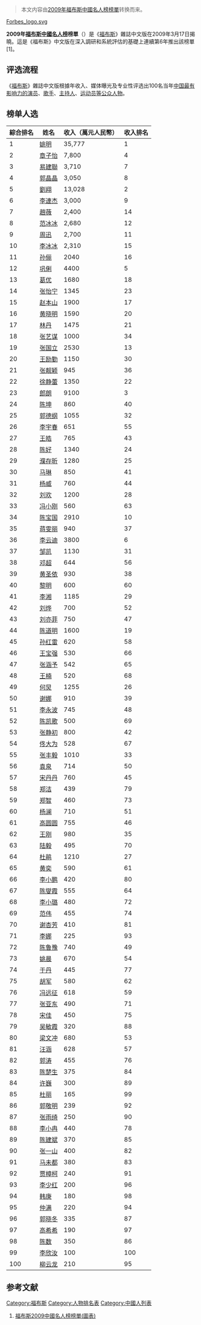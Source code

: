 > 本文内容由[2009年福布斯中國名人榜榜單](https://zh.wikipedia.org/wiki/2009年福布斯中國名人榜榜單)转换而来。


[Forbes_logo.svg](https://zh.wikipedia.org/wiki/File:Forbes_logo.svg "fig:Forbes_logo.svg")

**2009年[福布斯中國名人榜](../Page/福布斯中國名人榜.md "wikilink")榜單**（）是《[福布斯](../Page/福布斯.md "wikilink")》雜誌中文版在2009年3月17日揭曉。這是《福布斯》中文版在深入調研和系統評估的基礎上連續第6年推出該榜單\[1\]。

## 评选流程

《[福布斯](../Page/福布斯.md "wikilink")》雜誌中文版根據年收入、媒体曝光及专业性评选出100名当年[中国最有影响力的](https://zh.wikipedia.org/wiki/中国 "wikilink")[演员](https://zh.wikipedia.org/wiki/演员 "wikilink")、[歌手](../Page/歌手.md "wikilink")、[主持人](https://zh.wikipedia.org/wiki/主持人 "wikilink")、[运动员等公众人物](https://zh.wikipedia.org/wiki/运动员 "wikilink")。

## 榜单人选

| 綜合排名 | 姓名                                                  | 收入（萬元人民幣） | 收入排名 |
| ---- | --------------------------------------------------- | --------- | ---- |
| 1    | [姚明](https://zh.wikipedia.org/wiki/姚明 "wikilink")   | 35,777    | 1    |
| 2    | [章子怡](../Page/章子怡.md "wikilink")                    | 7,800     | 4    |
| 3    | [易建聯](../Page/易建聯.md "wikilink")                    | 3,710     | 7    |
| 4    | [郭晶晶](../Page/郭晶晶.md "wikilink")                    | 3,050     | 8    |
| 5    | [劉翔](../Page/刘翔.md "wikilink")                      | 13,028    | 2    |
| 6    | [李連杰](../Page/李连杰.md "wikilink")                    | 3,000     | 9    |
| 7    | [趙薇](../Page/趙薇.md "wikilink")                      | 2,400     | 14   |
| 8    | [范冰冰](../Page/范冰冰.md "wikilink")                    | 2,680     | 12   |
| 9    | [周迅](../Page/周迅.md "wikilink")                      | 2,700     | 11   |
| 10   | [李冰冰](https://zh.wikipedia.org/wiki/李冰冰 "wikilink") | 2,310     | 15   |
| 11   | [孙俪](../Page/孙俪.md "wikilink")                      | 2040      | 16   |
| 12   | [巩俐](../Page/巩俐.md "wikilink")                      | 4400      | 5    |
| 13   | [葛优](../Page/葛优.md "wikilink")                      | 1680      | 18   |
| 14   | [张怡宁](../Page/张怡宁.md "wikilink")                    | 1345      | 23   |
| 15   | [赵本山](../Page/赵本山.md "wikilink")                    | 1900      | 17   |
| 16   | [黄晓明](../Page/黄晓明.md "wikilink")                    | 1590      | 20   |
| 17   | [林丹](../Page/林丹.md "wikilink")                      | 1475      | 21   |
| 18   | [张艺谋](../Page/张艺谋.md "wikilink")                    | 1000      | 34   |
| 19   | [张国立](../Page/张国立.md "wikilink")                    | 2530      | 13   |
| 20   | [王励勤](../Page/王励勤.md "wikilink")                    | 1150      | 30   |
| 21   | [张靓颖](https://zh.wikipedia.org/wiki/张靓颖 "wikilink") | 945       | 36   |
| 22   | [徐静蕾](../Page/徐静蕾.md "wikilink")                    | 1350      | 22   |
| 23   | [郎朗](../Page/郎朗.md "wikilink")                      | 9100      | 3    |
| 24   | [陈坤](../Page/陈坤.md "wikilink")                      | 860       | 40   |
| 25   | [郭德纲](../Page/郭德纲.md "wikilink")                    | 1055      | 32   |
| 26   | [李宇春](../Page/李宇春.md "wikilink")                    | 651       | 55   |
| 27   | [王皓](../Page/王皓_\(乒乓球运动员\).md "wikilink")           | 765       | 43   |
| 28   | [陈好](https://zh.wikipedia.org/wiki/陈好 "wikilink")   | 1340      | 24   |
| 29   | [濮存昕](../Page/濮存昕.md "wikilink")                    | 1280      | 25   |
| 30   | [马琳](../Page/马琳.md "wikilink")                      | 850       | 41   |
| 31   | [杨威](../Page/杨威.md "wikilink")                      | 760       | 44   |
| 32   | [刘欢](../Page/刘欢.md "wikilink")                      | 1200      | 28   |
| 33   | [冯小刚](../Page/冯小刚.md "wikilink")                    | 560       | 63   |
| 34   | [陈宝国](../Page/陈宝国.md "wikilink")                    | 2910      | 10   |
| 35   | [蒋雯丽](../Page/蒋雯丽.md "wikilink")                    | 940       | 37   |
| 36   | [李云迪](../Page/李云迪.md "wikilink")                    | 3800      | 6    |
| 37   | [邹凯](../Page/邹凯.md "wikilink")                      | 1130      | 31   |
| 38   | [邓超](../Page/邓超.md "wikilink")                      | 644       | 56   |
| 39   | [黄圣依](../Page/黄圣依.md "wikilink")                    | 930       | 38   |
| 40   | [黎明](../Page/黎明.md "wikilink")                      | 600       | 60   |
| 41   | [李湘](../Page/李湘_\(主持人\).md "wikilink")              | 1185      | 29   |
| 42   | [刘烨](../Page/刘烨_\(演员\).md "wikilink")               | 700       | 52   |
| 43   | [刘亦菲](../Page/刘亦菲.md "wikilink")                    | 750       | 47   |
| 44   | [陈道明](../Page/陈道明.md "wikilink")                    | 1600      | 19   |
| 45   | [孙红雷](../Page/孙红雷.md "wikilink")                    | 620       | 58   |
| 46   | [王宝强](../Page/王宝强.md "wikilink")                    | 530       | 66   |
| 47   | [张涵予](../Page/张涵予.md "wikilink")                    | 542       | 65   |
| 48   | [王楠](../Page/王楠.md "wikilink")                      | 520       | 68   |
| 49   | [何炅](../Page/何炅.md "wikilink")                      | 1255      | 26   |
| 50   | [谢娜](../Page/谢娜.md "wikilink")                      | 910       | 39   |
| 51   | [李永波](../Page/李永波.md "wikilink")                    | 745       | 48   |
| 52   | [陈凯歌](../Page/陈凯歌.md "wikilink")                    | 500       | 69   |
| 53   | [张静初](https://zh.wikipedia.org/wiki/张静初 "wikilink") | 800       | 42   |
| 54   | [佟大为](../Page/佟大为.md "wikilink")                    | 528       | 67   |
| 55   | [张丰毅](../Page/张丰毅.md "wikilink")                    | 1010      | 33   |
| 56   | [袁泉](../Page/袁泉.md "wikilink")                      | 714       | 50   |
| 57   | [宋丹丹](../Page/宋丹丹.md "wikilink")                    | 760       | 45   |
| 58   | [郑洁](../Page/郑洁.md "wikilink")                      | 439       | 79   |
| 59   | [郑智](../Page/郑智.md "wikilink")                      | 460       | 73   |
| 60   | [杨澜](../Page/杨澜.md "wikilink")                      | 710       | 51   |
| 61   | [高圆圆](../Page/高圆圆.md "wikilink")                    | 755       | 46   |
| 62   | [王刚](../Page/王刚_\(演员\).md "wikilink")               | 980       | 35   |
| 63   | [陆毅](../Page/陆毅.md "wikilink")                      | 495       | 70   |
| 64   | [杜鹃](../Page/杜鵑_\(模特兒\).md "wikilink")              | 1210      | 27   |
| 65   | [黄奕](../Page/黄奕.md "wikilink")                      | 590       | 61   |
| 66   | [李小鹏](../Page/李小鹏_\(体操\).md "wikilink")             | 420       | 80   |
| 67   | [陈燮霞](../Page/陈燮霞.md "wikilink")                    | 555       | 64   |
| 68   | [李小璐](../Page/李小璐.md "wikilink")                    | 480       | 72   |
| 69   | [范伟](../Page/范伟.md "wikilink")                      | 455       | 74   |
| 70   | [谢杏芳](https://zh.wikipedia.org/wiki/谢杏芳 "wikilink") | 410       | 81   |
| 71   | [李娜](../Page/李娜.md "wikilink")                      | 225       | 93   |
| 72   | [陈鲁豫](../Page/陈鲁豫.md "wikilink")                    | 740       | 49   |
| 73   | [姚晨](../Page/姚晨.md "wikilink")                      | 670       | 54   |
| 74   | [于丹](../Page/于丹.md "wikilink")                      | 445       | 77   |
| 75   | [胡军](https://zh.wikipedia.org/wiki/胡军 "wikilink")   | 580       | 62   |
| 76   | [冯远征](../Page/冯远征.md "wikilink")                    | 618       | 59   |
| 77   | [张亚东](../Page/张亚东_\(音乐人\).md "wikilink")            | 490       | 71   |
| 78   | [宋佳](../Page/宋佳.md "wikilink")                      | 450       | 75   |
| 79   | [吴敏霞](../Page/吴敏霞.md "wikilink")                    | 320       | 88   |
| 80   | [梁文冲](../Page/梁文冲.md "wikilink")                    | 680       | 53   |
| 81   | [汪涵](../Page/汪涵.md "wikilink")                      | 628       | 57   |
| 82   | [郭涛](../Page/郭涛_\(演员\).md "wikilink")               | 455       | 76   |
| 83   | [陈楚生](https://zh.wikipedia.org/wiki/陈楚生 "wikilink") | 375       | 84   |
| 84   | [许巍](../Page/许巍.md "wikilink")                      | 300       | 89   |
| 85   | [杜丽](../Page/杜丽.md "wikilink")                      | 165       | 99   |
| 86   | [郭敬明](../Page/郭敬明.md "wikilink")                    | 239       | 92   |
| 87   | [张雨绮](../Page/张雨绮.md "wikilink")                    | 250       | 90   |
| 88   | [李小冉](../Page/李小冉.md "wikilink")                    | 440       | 78   |
| 89   | [陈建斌](../Page/陈建斌.md "wikilink")                    | 370       | 85   |
| 90   | [张一山](../Page/张一山.md "wikilink")                    | 400       | 82   |
| 91   | [马未都](https://zh.wikipedia.org/wiki/马未都 "wikilink") | 380       | 83   |
| 92   | [贾樟柯](../Page/贾樟柯.md "wikilink")                    | 240       | 91   |
| 93   | [李少红](../Page/李少红.md "wikilink")                    | 200       | 96   |
| 94   | [韩庚](https://zh.wikipedia.org/wiki/韩庚 "wikilink")   | 180       | 98   |
| 95   | [仲满](../Page/仲满.md "wikilink")                      | 220       | 94   |
| 96   | [郭晓冬](https://zh.wikipedia.org/wiki/郭晓冬 "wikilink") | 335       | 87   |
| 97   | [高希希](../Page/高希希.md "wikilink")                    | 190       | 97   |
| 98   | [陈数](../Page/陈数.md "wikilink")                      | 350       | 86   |
| 99   | [李欣汝](https://zh.wikipedia.org/wiki/李欣汝 "wikilink") | 100       | 100  |
| 100  | [柳云龙](https://zh.wikipedia.org/wiki/柳云龙 "wikilink") | 210       | 95   |

## 参考文献

[Category:福布斯](https://zh.wikipedia.org/wiki/Category:福布斯 "wikilink") [Category:人物排名表](https://zh.wikipedia.org/wiki/Category:人物排名表 "wikilink") [Category:中國人列表](https://zh.wikipedia.org/wiki/Category:中國人列表 "wikilink")

1.  [福布斯2009中國名人榜榜單(圖表)](http://news.qq.com/a/20090318/000556.htm)